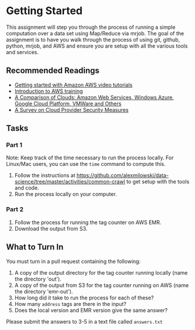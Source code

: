 # Getting Started #

This assignment will step you through the process of running a simple computation over a data set using Map/Reduce via mrjob.  The goal 
of the assignment is to have you walk through the process of using git, github, python, mrjob, and AWS and ensure you are setup with
all the various tools and services.

## Recommended Readings ##

 * [Getting started with Amazon AWS video tutorials](http://aws.amazon.com/getting-started/)
 * [Introduction to AWS training](https://www.youtube.com/playlist?list=PLhr1KZpdzukcMmx04RbtWuQ0yYOp1vQi4)
 * [A Comparison of Clouds: Amazon Web Services, Windows Azure, Google Cloud Platform, VMWare and Others](http://pages.cs.wisc.edu/~akella/CS838/F12/notes/Cloud_Providers_Comparison.pdf)
 * [A Survey on Cloud Provider Security Measures](http://www.cs.ucsb.edu/~koc/ns/projects/12Reports/PucherDimopoulos.pdf)

## Tasks ##

### Part 1 ###

Note: Keep track of the time necessary to run the process locally.  For Linux/Mac users, you can use the `time` command to compute this.

 1. Follow the instructions at https://github.com/alexmilowski/data-science/tree/master/activities/common-crawl to get setup with the tools and code.
 2. Run the process locally on your computer.

### Part 2 ###

 1. Follow the process for running the tag counter on AWS EMR.
 2. Download the output from S3.

## What to Turn In ##

You must turn in a pull request containing the following:

 1. A copy of the output directory for the tag counter running locally (name the directory 'out').
 2. A copy of the output from S3 for the tag counter running on AWS (name the directory 'emr-out').
 3. How long did it take to run the process for each of these?
 4. How many `address` tags are there in the input?
 5. Does the local version and EMR version give the same answer?
 
Please submit the answers to 3-5 in a text file called `answers.txt`

